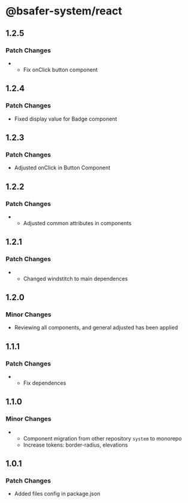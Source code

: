# @bsafer-system/react

## 1.2.5

### Patch Changes

- - Fix onClick button component

## 1.2.4

### Patch Changes

- Fixed display value for Badge component

## 1.2.3

### Patch Changes

- Adjusted onClick in Button Component

## 1.2.2

### Patch Changes

- - Adjusted common attributes in components

## 1.2.1

### Patch Changes

- - Changed windstitch to main dependences

## 1.2.0

### Minor Changes

- Reviewing all components, and general adjusted has been applied

## 1.1.1

### Patch Changes

- - Fix dependences

## 1.1.0

### Minor Changes

- - Component migration from other repository `system` to monorepo
  - Increase tokens: border-radius, elevations

## 1.0.1

### Patch Changes

- Added files config in package.json
